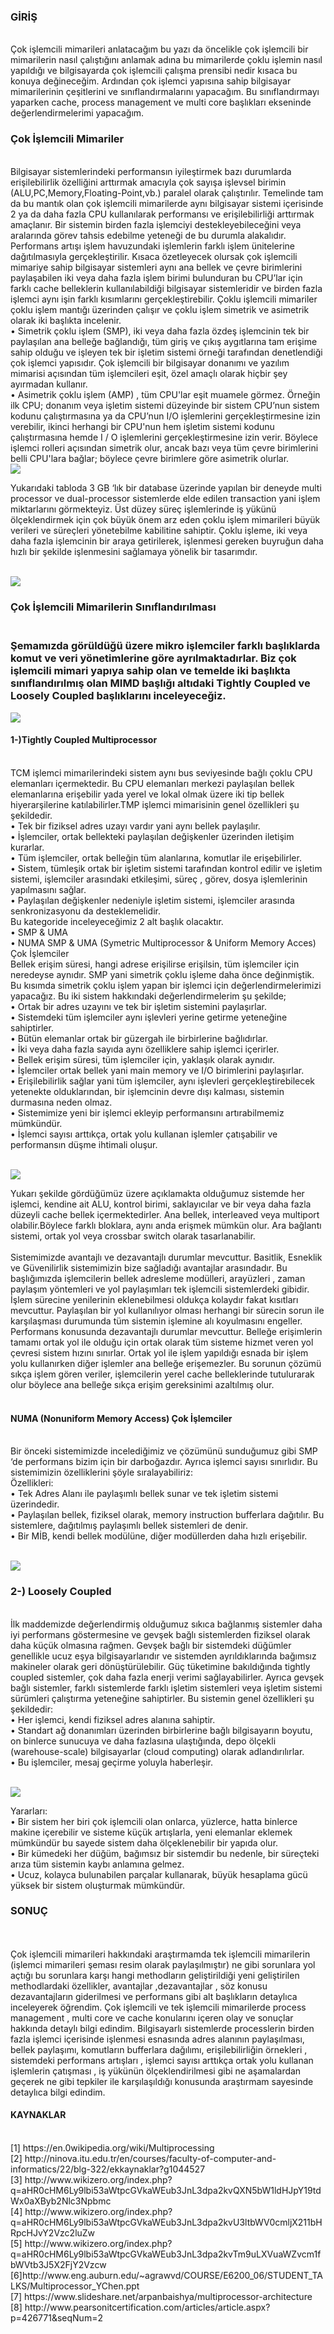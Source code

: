 
<h3>GİRİŞ</h3><br>
Çok işlemcili mimarileri anlatacağım bu yazı da öncelikle çok işlemcili bir mimarilerin nasıl çalıştığını anlamak adına bu mimarilerde çoklu işlemin nasıl yapıldığı ve bilgisayarda çok işlemcili çalışma prensibi nedir kısaca bu konuya değineceğim. Ardından çok işlemci yapısına sahip bilgisayar mimarilerinin çeşitlerini ve sınıflandırmalarını yapacağım. Bu sınıflandırmayı yaparken cache, process management ve multi core başlıkları ekseninde değerlendirmelerimi yapacağım.<br>
<h3>Çok İşlemcili Mimariler</h3><br>
Bilgisayar sistemlerindeki performansın iyileştirmek bazı durumlarda erişilebilirlik özelliğini arttırmak amacıyla çok sayışa işlevsel birimin (ALU,PC,Memory,Floating-Point,vb.) paralel olarak çalıştırılır. Temelinde tam da bu mantık olan çok işlemcili mimarilerde aynı bilgisayar sistemi içerisinde 2 ya da daha fazla CPU kullanılarak performansı ve erişilebilirliği arttırmak amaçlanır. Bir sistemin birden fazla işlemciyi destekleyebileceğini veya aralarında görev tahsis edebilme yeteneği de bu durumla alakalıdır. Performans artışı işlem havuzundaki işlemlerin farklı işlem ünitelerine dağıtılmasıyla gerçekleştirilir. Kısaca özetleyecek olursak çok işlemcili mimariye sahip bilgisayar sistemleri aynı ana bellek ve çevre birimlerini paylaşabilen iki veya daha fazla işlem birimi bulunduran bu CPU’lar için farklı cache belleklerin kullanılabildiği bilgisayar sistemleridir ve birden fazla işlemci aynı işin farklı kısımlarını gerçekleştirebilir. Çoklu işlemcili mimariler çoklu işlem mantığı üzerinden çalışır ve çoklu işlem simetrik ve asimetrik olarak iki başlıkta incelenir.<br>
• Simetrik çoklu işlem (SMP), iki veya daha fazla özdeş işlemcinin tek bir paylaşılan ana belleğe bağlandığı, tüm giriş ve çıkış aygıtlarına tam erişime sahip olduğu ve işleyen tek bir işletim sistemi örneği tarafından denetlendiği çok işlemci yapısıdır. Çok işlemcili bir bilgisayar donanımı ve yazılım mimarisi açısından tüm işlemcileri eşit, özel amaçlı olarak hiçbir şey ayırmadan kullanır.<br> 
• Asimetrik çoklu işlem (AMP) , tüm CPU'lar eşit muamele görmez. Örneğin ilk CPU; donanım veya işletim sistemi düzeyinde bir sistem CPU’nun sistem kodunu çalıştırmasına ya da CPU’nun I/O işlemlerini gerçekleştirmesine izin verebilir, ikinci herhangi bir CPU'nun hem işletim sistemi kodunu çalıştırmasına hemde I / O işlemlerini gerçekleştirmesine izin verir. Böylece işlemci rolleri açısından simetrik olur, ancak bazı veya tüm çevre birimlerini belli CPU'lara bağlar; böylece çevre birimlere göre asimetrik olurlar.<br>
<img src="https://raw.githubusercontent.com/KursatCAKAL/Posts_BackUp/master/%C3%87ok%20%C4%B0%C5%9Flemcili%20Mimariler%20(Multiprocessor%20Architecture)/7.png">
          <br><p>
Yukarıdaki tabloda 3 GB ‘lık bir database üzerinde yapılan bir deneyde multi processor ve dual-processor sistemlerde elde edilen transaction yani işlem miktarlarını görmekteyiz. Üst düzey süreç işlemlerinde iş yükünü ölçeklendirmek için çok büyük önem arz eden çoklu işlem mimarileri büyük verileri ve süreçleri yönetebilme kabilitine sahiptir. Çoklu işleme, iki veya daha fazla işlemcinin bir araya getirilerek, işlenmesi gereken buyruğun daha hızlı bir şekilde işlenmesini sağlamaya yönelik bir tasarımdır. <br>
          </p>
<br>

<img src="https://raw.githubusercontent.com/KursatCAKAL/Posts_BackUp/master/%C3%87ok%20%C4%B0%C5%9Flemcili%20Mimariler%20(Multiprocessor%20Architecture)/2-3-mix.png">
<p>
<h3>Çok İşlemcili Mimarilerin Sınıflandırılması<h3><br>
Şemamızda görüldüğü üzere mikro işlemciler farklı başlıklarda komut ve veri yönetimlerine göre ayrılmaktadırlar. Biz çok işlemcili mimari yapıya sahip olan ve temelde iki başlıkta sınıflandırılmış olan MIMD başlığı altıdaki Tightly Coupled ve Loosely Coupled başlıklarını inceleyeceğiz.</p><img src="https://raw.githubusercontent.com/KursatCAKAL/Posts_BackUp/master/%C3%87ok%20%C4%B0%C5%9Flemcili%20Mimariler%20(Multiprocessor%20Architecture)/3.png"><br><p>
<h4>1-)Tightly Coupled Multiprocessor</h4><br>
TCM işlemci mimarilerindeki sistem aynı bus seviyesinde bağlı çoklu CPU elemanları içermektedir. Bu CPU elemanları merkezi paylaşılan bellek elemanlarına erişebilir yada yerel ve lokal olmak üzere iki tip bellek hiyerarşilerine katılabilirler.TMP işlemci mimarisinin genel özellikleri şu şekildedir. <br>
• Tek bir fiziksel adres uzayı vardır yani aynı bellek paylaşılır.<br>
• İşlemciler, ortak bellekteki paylaşılan değişkenler üzerinden iletişim kurarlar.<br>
• Tüm işlemciler, ortak belleğin tüm alanlarına, komutlar ile erişebilirler.<br>
• Sistem, tümleşik ortak bir işletim sistemi tarafından kontrol edilir ve işletim sistemi, işlemciler arasındaki etkileşimi, süreç , görev, dosya işlemlerinin yapılmasını sağlar.<br>
• Paylaşılan değişkenler nedeniyle işletim sistemi, işlemciler arasında senkronizasyonu da desteklemelidir.<br>
Bu kategoride inceleyeceğimiz 2 alt başlık olacaktır.<br>
• SMP & UMA<br>
• NUMA SMP & UMA (Symetric Multiprocessor & Uniform Memory Acces) Çok İşlemciler<br>
Bellek erişim süresi, hangi adrese erişilirse erişilsin, tüm işlemciler için neredeyse aynıdır. SMP yani simetrik çoklu işleme daha önce değinmiştik. Bu kısımda simetrik çoklu işlem yapan bir işlemci için değerlendirmelerimizi yapacağız. Bu iki sistem hakkındaki değerlendirmelerim şu şekilde;<br>
• Ortak bir adres uzayını ve tek bir işletim sistemini paylaşırlar.<br>
• Sistemdeki tüm işlemciler aynı işlevleri yerine getirme yeteneğine sahiptirler.<br>
• Bütün elemanlar ortak bir güzergah ile birbirlerine bağlıdırlar.<br>
• İki veya daha fazla sayıda aynı özelliklere sahip işlemci içerirler.<br>
• Bellek erişim süresi, tüm işlemciler için, yaklaşık olarak aynıdır.<br>
• İşlemciler ortak bellek yani main memory ve I/O birimlerini paylaşırlar.<br>
• Erişilebilirlik sağlar yani tüm işlemciler, aynı işlevleri gerçekleştirebilecek yetenekte olduklarından, bir işlemcinin devre dışı kalması, sistemin durmasına neden olmaz.<br>
• Sistemimize yeni bir işlemci ekleyip performansını artırabilmemiz mümkündür.<br>
• İşlemci sayısı arttıkça, ortak yolu kullanan işlemler çatışabilir ve performansın düşme ihtimali oluşur.<br></p><br>
<img src="https://raw.githubusercontent.com/KursatCAKAL/Posts_BackUp/master/%C3%87ok%20%C4%B0%C5%9Flemcili%20Mimariler%20(Multiprocessor%20Architecture)/4.png"><br> <p>
Yukarı şekilde gördüğümüz üzere açıklamakta olduğumuz sistemde her işlemci, kendine ait ALU, kontrol birimi, saklayıcılar ve bir veya daha fazla düzeyli cache bellek içermektedirler. Ana bellek, interleaved veya multiport olabilir.Böylece farklı bloklara, aynı anda erişmek mümkün olur. Ara bağlantı sistemi, ortak yol veya crossbar switch olarak tasarlanabilir. <br><br>
Sistemimizde avantajlı ve dezavantajlı durumlar mevcuttur. Basitlik, Esneklik ve Güvenilirlik sistemimizin bize sağladığı avantajlar arasındadır. Bu başlığımızda işlemcilerin bellek adresleme modülleri, arayüzleri , zaman paylaşım yöntemleri ve yol paylaşımları tek işlemcili sistemlerdeki gibidir. İşlem sürecine yenilerinin eklenebilmesi oldukça kolaydır fakat kısıtları mevcuttur. Paylaşılan bir yol kullanılıyor olması herhangi bir sürecin sorun ile karşılaşması durumunda tüm sistemin işlemine alı koyulmasını engeller. Performans konusunda dezavantajlı durumlar mevcuttur. Belleğe erişimlerin tamamı ortak yol ile olduğu için ortak olarak tüm sisteme hizmet veren yol çevresi sistem hızını sınırlar. Ortak yol ile işlem yapıldığı esnada bir işlem yolu kullanırken diğer işlemler ana belleğe erişemezler. Bu sorunun çözümü sıkça işlem gören veriler, işlemcilerin yerel cache belleklerinde tutulurarak olur böylece ana belleğe sıkça erişim gereksinimi azaltılmış olur. <br><br>
<h4>NUMA (Nonuniform Memory Access) Çok İşlemciler</h4><br>
Bir önceki sistemimizde incelediğimiz ve çözümünü sunduğumuz gibi SMP ‘de performans bizim için bir darboğazdır. Ayrıca işlemci sayısı sınırlıdır. Bu sistemimizin özelliklerini şöyle sıralayabiliriz:<br>
Özellikleri:<br>
• Tek Adres Alanı ile paylaşımlı bellek sunar ve tek işletim sistemi üzerindedir.<br>
• Paylaşılan bellek, fiziksel olarak, memory instruction bufferlara dağıtılır. Bu sistemlere, dağıtılmış
paylaşımlı bellek sistemleri de denir.<br>
• Bir MİB, kendi bellek modülüne, diğer modüllerden daha hızlı erişebilir. <br> </p> <br> 
<img src="https://raw.githubusercontent.com/KursatCAKAL/Posts_BackUp/master/%C3%87ok%20%C4%B0%C5%9Flemcili%20Mimariler%20(Multiprocessor%20Architecture)/5.png"><br> <p>
<h3>2-) Loosely Coupled </h3><br>
İlk maddemizde değerlendirmiş olduğumuz sıkıca bağlanmış sistemler daha iyi performans göstermesine ve gevşek bağlı sistemlerden fiziksel olarak daha küçük olmasına rağmen. Gevşek bağlı bir sistemdeki düğümler genellikle ucuz eşya bilgisayarlarıdır ve sistemden ayrıldıklarında bağımsız makineler olarak geri dönüştürülebilir. Güç tüketimine bakıldığında tightly coupled sistemler, çok daha fazla enerji verimi sağlayabilirler. Ayrıca gevşek bağlı sistemler, farklı sistemlerde farklı işletim sistemleri veya işletim sistemi sürümleri çalıştırma yeteneğine sahiptirler. Bu sistemin genel özellikleri şu şekildedir: <br>
• Her işlemci, kendi fiziksel adres alanına sahiptir. <br>
• Standart ağ donanımları üzerinden birbirlerine bağlı bilgisayarın boyutu, on binlerce sunucuya ve daha fazlasına ulaştığında, depo ölçekli (warehouse-scale) bilgisayarlar (cloud computing) olarak adlandırılırlar. <br>
• Bu işlemciler, mesaj geçirme yoluyla haberleşir.</p><br> <img src="https://raw.githubusercontent.com/KursatCAKAL/Posts_BackUp/master/%C3%87ok%20%C4%B0%C5%9Flemcili%20Mimariler%20(Multiprocessor%20Architecture)/6.png"> <br> <p>
Yararları: <br>
• Bir sistem her biri çok işlemcili olan onlarca, yüzlerce, hatta binlerce makine içerebilir ve sisteme küçük artışlarla, yeni elemanlar eklemek mümkündür bu sayede sistem daha ölçeklenebilir bir yapıda olur. <br>
• Bir kümedeki her düğüm, bağımsız bir sistemdir bu nedenle, bir süreçteki arıza tüm sistemin kaybı anlamına gelmez. <br>
• Ucuz, kolayca bulunabilen parçalar kullanarak, büyük hesaplama gücü yüksek bir sistem oluşturmak mümkündür.<br>
<h3>SONUÇ</h3><br><br>
Çok işlemcili mimarileri hakkındaki araştırmamda tek işlemcili mimarilerin (işlemci mimarileri şeması resim olarak paylaşılmıştır) ne gibi sorunlara yol açtığı bu sorunlara karşı hangi methodların geliştirildiği yeni geliştirilen methodlardaki özellikler, avantajlar ,dezavantajlar , söz konusu dezavantajların giderilmesi ve performans gibi alt başlıkların detaylıca inceleyerek öğrendim. Çok işlemcili ve tek işlemcili mimarilerde process management , multi core ve cache konularını içeren olay ve sonuçlar hakkında detaylı bilgi edindim. Bilgisayarlı sistemlerde processlerin birden fazla işlemci içerisinde işlenmesi esnasında adres alanının paylaşılması, bellek paylaşımı, komutların bufferlara dağılımı, erişilebilirliğin örnekleri , sistemdeki performans artışları , işlemci sayısı arttıkça ortak yolu kullanan işlemlerin çatışması , iş yükünün ölçeklendirilmesi gibi ne aşamalardan geçerek ne gibi tepkiler ile karşılaşıldığı konusunda araştırmam sayesinde detaylıca bilgi edindim.<br> </p>
<h4>KAYNAKLAR</h4><br>
[1] https://en.0wikipedia.org/wiki/Multiprocessing <br>
[2] http://ninova.itu.edu.tr/en/courses/faculty-of-computer-and-informatics/22/blg-322/ekkaynaklar?g1044527 <br>
[3] http://www.wikizero.org/index.php?q=aHR0cHM6Ly9lbi53aWtpcGVkaWEub3JnL3dpa2kvQXN5bW1ldHJpY19tdWx0aXByb2Nlc3Npbmc <br>
[4] http://www.wikizero.org/index.php?q=aHR0cHM6Ly9lbi53aWtpcGVkaWEub3JnL3dpa2kvU3ltbWV0cmljX211bHRpcHJvY2Vzc2luZw <br>
[5] http://www.wikizero.org/index.php?q=aHR0cHM6Ly9lbi53aWtpcGVkaWEub3JnL3dpa2kvTm9uLXVuaWZvcm1fbWVtb3J5X2FjY2Vzcw <br>
[6]http://www.eng.auburn.edu/~agrawvd/COURSE/E6200_06/STUDENT_TALKS/Multiprocessor_YChen.ppt <br>
[7] https://www.slideshare.net/arpanbaishya/multiprocessor-architecture <br>
[8] http://www.pearsonitcertification.com/articles/article.aspx?p=426771&seqNum=2 <br>

